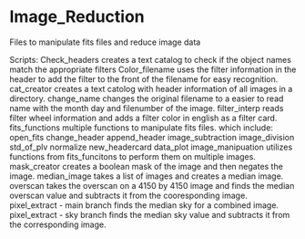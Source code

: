 Image_Reduction
===============

Files to manipulate fits files and reduce image data

Scripts:
	Check_headers
		creates a text catalog to check if the 		object names match the 		appropriate filters
	Color_filename
		uses the filter information in the 		header to add the filter to the front 		of the filename for easy recognition.
	cat_creator
		creates a text catolog with header 		information of all images in a 		directory.
	change_name
		changes the original filename to a 		easier to read name with the month day 		and filenumber of the image.
	filter_interp
		reads filter wheel information and 		adds a filter color in english as a 		filter card.
	fits_functions
		multiple functions to manipulate fits 		files. 
		which include:
			open_fits
			change_header
			append_header
			image_subtraction
			image_division
			std_of_plv
			normalize
			new_headercard
			data_plot
	image_manipuation
		utilizes functions from fits_funcitons 		to perform them on multiple images.
	mask_creator
		creates a boolean mask of the image 		and then negates the image.
	median_image
		takes a list of images and creates a 		median image.
	overscan
		takes the overscan on a 4150 by 4150 		image and finds the median overscan 		value and subtracts it from the 		cooresponding image.
	pixel_extract - main branch
		finds the median sky for a combined 		image.
	pixel_extract - sky branch
		finds the median sky value and 		subtracts it from the corresponding 		image.